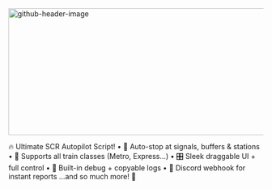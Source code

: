 <img width="940" height="250" alt="github-header-image" src="https://github.com/user-attachments/assets/8601a63a-ed49-4962-9b2a-c2de2b8d8d97" />

🔥 Ultimate SCR Autopilot Script!
• 🚦 Auto-stop at signals, buffers & stations
• 🚄 Supports all train classes (Metro, Express...)
• 🎛️ Sleek draggable UI + full control
• 🐞 Built-in debug + copyable logs
• 📡 Discord webhook for instant reports
…and so much more! 🌟
